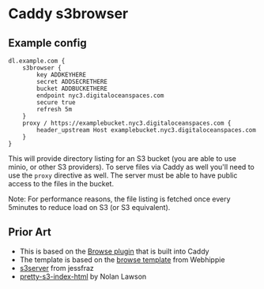 # Caddy s3browser

## Example config
```
dl.example.com {
	s3browser {
		key ADDKEYHERE
		secret ADDSECRETHERE
		bucket ADDBUCKETHERE
		endpoint nyc3.digitaloceanspaces.com
		secure true
		refresh 5m
	}
	proxy / https://examplebucket.nyc3.digitaloceanspaces.com {
		header_upstream Host examplebucket.nyc3.digitaloceanspaces.com
	}
}
```

This will provide directory listing for an S3 bucket (you are able to use minio, or other S3 providers). To serve files via Caddy as well you'll need to use the `proxy` directive as well. The server must be able to have public access to the files in the bucket.

Note: For performance reasons, the file listing is fetched once every 5minutes to reduce load on S3 (or S3 equivalent).

## Prior Art
* This is based on the [Browse plugin](https://github.com/mholt/caddy/tree/master/caddyhttp/browse) that is built into Caddy
* The template is based on the [browse template](https://github.com/dockhippie/caddy/blob/master/rootfs/etc/caddy/browse.tmpl) from Webhippie
* [s3server](https://github.com/jessfraz/s3server) from jessfraz
* [pretty-s3-index-html](https://github.com/nolanlawson/pretty-s3-index-html) by Nolan Lawson
